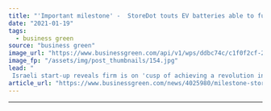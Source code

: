 ```yaml
---
title: "'Important milestone' -  StoreDot touts EV batteries able to fully charge in five minutes"
date: "2021-01-19"
tags: 
  - business green
source: "business green"
image_url: "https://www.businessgreen.com/api/v1/wps/ddbc74c/c1f0f2cf-2b50-4cd1-866e-609e43a3f4e1/6/2909-main3-760-507-185x114.jpg"
image_fp: "/assets/img/post_thumbnails/154.jpg"
lead: "
 Israeli start-up reveals firm is on 'cusp of achieving a revolution in the EV charging experience' with its fast-charging battery cells ..."
article_url: "https://www.businessgreen.com/news/4025980/milestone-storedot-touts-ev-batteries-able-charge-minutes"
---
```


---
